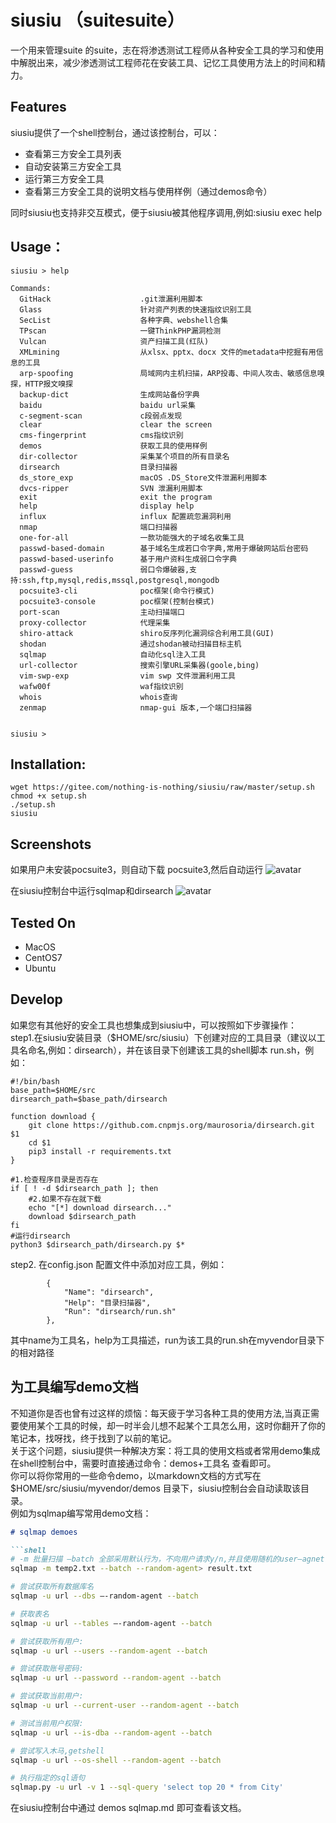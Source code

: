 # siusiu （suitesuite）
一个用来管理suite 的suite，志在将渗透测试工程师从各种安全工具的学习和使用中解脱出来，减少渗透测试工程师花在安装工具、记忆工具使用方法上的时间和精力。

## Features

siusiu提供了一个shell控制台，通过该控制台，可以：

- 查看第三方安全工具列表
- 自动安装第三方安全工具
- 运行第三方安全工具
- 查看第三方安全工具的说明文档与使用样例（通过demos命令）

同时siusiu也支持非交互模式，便于siusiu被其他程序调用,例如:siusiu exec help

## Usage：

```
siusiu > help

Commands:
  GitHack                    .git泄漏利用脚本
  Glass                      针对资产列表的快速指纹识别工具
  SecList                    各种字典、webshell合集
  TPscan                     一键ThinkPHP漏洞检测
  Vulcan                     资产扫描工具(红队)
  XMLmining                  从xlsx、pptx、docx 文件的metadata中挖掘有用信息的工具
  arp-spoofing               局域网内主机扫描，ARP投毒、中间人攻击、敏感信息嗅探，HTTP报文嗅探
  backup-dict                生成网站备份字典
  baidu                      baidu url采集
  c-segment-scan             c段弱点发现
  clear                      clear the screen
  cms-fingerprint            cms指纹识别
  demos                      获取工具的使用样例
  dir-collector              采集某个项目的所有目录名
  dirsearch                  目录扫描器
  ds_store_exp               macOS .DS_Store文件泄漏利用脚本
  dvcs-ripper                SVN 泄漏利用脚本
  exit                       exit the program
  help                       display help
  influx                     influx 配置疏忽漏洞利用
  nmap                       端口扫描器
  one-for-all                一款功能强大的子域名收集工具
  passwd-based-domain        基于域名生成若口令字典,常用于爆破网站后台密码
  passwd-based-userinfo      基于用户资料生成弱口令字典
  passwd-guess               弱口令爆破器,支持:ssh,ftp,mysql,redis,mssql,postgresql,mongodb
  pocsuite3-cli              poc框架(命令行模式)
  pocsuite3-console          poc框架(控制台模式)
  port-scan                  主动扫描端口
  proxy-collector            代理采集
  shiro-attack               shiro反序列化漏洞综合利用工具(GUI)
  shodan                     通过shodan被动扫描目标主机
  sqlmap                     自动化sql注入工具
  url-collector              搜索引擎URL采集器(goole,bing)
  vim-swp-exp                vim swp 文件泄漏利用工具
  wafw00f                    waf指纹识别
  whois                      whois查询
  zenmap                     nmap-gui 版本,一个端口扫描器


siusiu >  
```

## Installation:

```
wget https://gitee.com/nothing-is-nothing/siusiu/raw/master/setup.sh
chmod +x setup.sh
./setup.sh
siusiu
```

## Screenshots

如果用户未安装pocsuite3，则自动下载 pocsuite3,然后自动运行 
![avatar](https://img-blog.csdnimg.cn/20211006160456729.png?x-oss-process=image/watermark,type_ZHJvaWRzYW5zZmFsbGJhY2s,shadow_50,text_Q1NETiBA5peg5Zyo5peg5LiN5Zyo,size_20,color_FFFFFF,t_70,g_se,x_16)

在siusiu控制台中运行sqlmap和dirsearch
![avatar](https://img-blog.csdnimg.cn/20211006160557298.png?x-oss-process=image/watermark,type_ZHJvaWRzYW5zZmFsbGJhY2s,shadow_50,text_Q1NETiBA5peg5Zyo5peg5LiN5Zyo,size_20,color_FFFFFF,t_70,g_se,x_16)


## Tested On  

- MacOS
- CentOS7
- Ubuntu

## Develop  

如果您有其他好的安全工具也想集成到siusiu中，可以按照如下步骤操作：  
step1.在siusiu安装目录（$HOME/src/siusiu）下创建对应的工具目录（建议以工具名命名,例如：dirsearch），并在该目录下创建该工具的shell脚本 run.sh，例如：

```shell
#!/bin/bash
base_path=$HOME/src
dirsearch_path=$base_path/dirsearch

function download {
    git clone https://github.com.cnpmjs.org/maurosoria/dirsearch.git $1
    cd $1
    pip3 install -r requirements.txt
}

#1.检查程序目录是否存在
if [ ! -d $dirsearch_path ]; then
    #2.如果不存在就下载
    echo "[*] download dirsearch..."
    download $dirsearch_path
fi
#运行dirsearch
python3 $dirsearch_path/dirsearch.py $*
```
step2. 在config.json 配置文件中添加对应工具，例如：
```
        {
            "Name": "dirsearch",
            "Help": "目录扫描器",
            "Run": "dirsearch/run.sh"
        },
```
其中name为工具名，help为工具描述，run为该工具的run.sh在myvendor目录下的相对路径

## 为工具编写demo文档

不知道你是否也曾有过这样的烦恼：每天疲于学习各种工具的使用方法,当真正需要使用某个工具的时候，却一时半会儿想不起某个工具怎么用，这时你翻开了你的笔记本，找呀找，终于找到了以前的笔记。  
关于这个问题，siusiu提供一种解决方案：将工具的使用文档或者常用demo集成在shell控制台中，需要时直接通过命令：demos+工具名 查看即可。  
你可以将你常用的一些命令demo，以markdown文档的方式写在 $HOME/src/siusiu/myvendor/demos 目录下，siusiu控制台会自动读取该目录。  
例如为sqlmap编写常用demo文档：

```markdown
# sqlmap demoes

```shell
# -m 批量扫描 —batch 全部采用默认行为，不向用户请求y/n,并且使用随机的user—agnet
sqlmap -m temp2.txt --batch --random-agent> result.txt

# 尝试获取所有数据库名
sqlmap -u url --dbs —-random-agent --batch

# 获取表名
sqlmap -u url --tables —-random-agent --batch

# 尝试获取所有用户:
sqlmap -u url --users --random-agent --batch

# 尝试获取账号密码:
sqlmap -u url --password --random-agent --batch

# 尝试获取当前用户:
sqlmap -u url --current-user --random-agent --batch

# 测试当前用户权限:
sqlmap -u url --is-dba --random-agent --batch

# 尝试写入木马,getshell
sqlmap -u url --os-shell --random-agent --batch

# 执行指定的sql语句
sqlmap.py -u url -v 1 --sql-query 'select top 20 * from City'
```

在siusiu控制台中通过 demos sqlmap.md 即可查看该文档。  